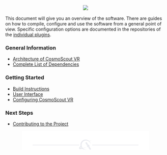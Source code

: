 <p align="center"> 
  <img src ="../resources/logo/large.svg" />
</p>

This document will give you an overview of the software. There are guides on how to compile, configure and use the software from a general point of view. Specific configuration options are documented in the repositories of the [individual plugins](../README.md#Plugins-for-CosmoScout-VR).

### General Information
* [Architecture of CosmoScout VR](architecture.md)
* [Complete List of Dependencies](dependencies.md)

### Getting Started
* [Build Instructions](install.md)
* [User Interface](using.md)
* [Configuring CosmoScout VR](install.md)

### Next Steps
* [Contributing to the Project](contributing.md)

<p align="center"><img src ="img/hr.svg"/></p>